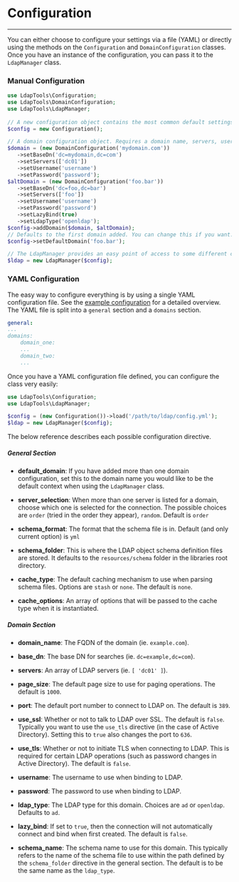 # Configuration
---------------

You can either choose to configure your settings via a file (YAML) or directly using the methods on the `Configuration` 
and `DomainConfiguration` classes. Once you have an instance of the configuration, you can pass it to the `LdapManager`
class.
 
### Manual Configuration
 
```php
use LdapTools\Configuration;
use LdapTools\DomainConfiguration;
use LdapTools\LdapManager;
 
// A new configuration object contains the most common default settings.
$config = new Configuration();

// A domain configuration object. Requires a domain name, servers, username, and password. 
$domain = (new DomainConfiguration('mydomain.com'))
   ->setBaseDn('dc=mydomain,dc=com')
   ->setServers(['dc01'])
   ->setUsername('username')
   ->setPassword('password');
$altDomain = (new DomainConfiguration('foo.bar'))
   ->setBaseDn('dc=foo,dc=bar')
   ->setServers(['foo'])
   ->setUsername('username')
   ->setPassword('password')
   ->setLazyBind(true)
   ->setLdapType('openldap');
$config->addDomain($domain, $altDomain);
// Defaults to the first domain added. You can change this if you want.
$config->setDefaultDomain('foo.bar');

// The LdapManager provides an easy point of access to some different classes.
$ldap = new LdapManager($config);
```

### YAML Configuration

The easy way to configure everything is by using a single YAML configuration file. See the [example configuration](/resources/config/example.yml)
for a detailed overview. The YAML file is split into a `general` section and a `domains` section. 

```yaml
general:
...
domains:
    domain_one:
    ...
    domain_two:
    ...
```

Once you have a YAML configuration file defined, you can configure the class very easily:

```php
use LdapTools\Configuration;
use LdapTools\LdapManager;

$config = (new Configuration())->load('/path/to/ldap/config.yml');
$ldap = new LdapManager($config);
```

The below reference describes each possible configuration directive.

##### General Section

* **default_domain**: If you have added more than one domain configuration, set this to the domain name you would like to be
 the default context when using the `LdapManager` class.
 
* **server_selection**: When more than one server is listed for a domain, choose which one is selected for the 
 connection. The possible choices are `order` (tried in the order they appear), `random`. Default is `order`
 
* **schema_format**: The format that the schema file is in. Default (and only current option) is `yml`

* **schema_folder**: This is where the LDAP object schema definition files are stored. It defaults to the 
`resources/schema` folder in the libraries root directory.

* **cache_type**: The default caching mechanism to use when parsing schema files. Options are `stash` or `none`. The
default is `none`.

* **cache_options**: An array of options that will be passed to the cache type when it is instantiated.

##### Domain Section

* **domain_name**: The FQDN of the domain (ie. `example.com`).

* **base_dn**: The base DN for searches (ie. `dc=example,dc=com`).

* **servers**: An array of LDAP servers (ie. `[ 'dc01' ]`).

* **page_size**: The default page size to use for paging operations. The default is `1000`.

* **port**: The default port number to connect to LDAP on. The default is `389`.

* **use_ssl**: Whether or not to talk to LDAP over SSL. The default is `false`. Typically you want to use the `use_tls`
directive (in the case of Active Directory). Setting this to `true` also changes the port to `636`.

* **use_tls**: Whether or not to initiate TLS when connecting to LDAP. This is required for certain LDAP operations
(such as password changes in Active Directory). The default is `false`.

* **username**: The username to use when binding to LDAP.

* **password**: The password to use when binding to LDAP.

* **ldap_type**: The LDAP type for this domain. Choices are `ad` or `openldap`. Defaults to `ad`.

* **lazy_bind**: If set to `true`, then the connection will not automatically connect and bind when first created. The
default is `false`.

* **schema_name**: The schema name to use for this domain. This typically refers to the name of the schema file to use
within the path defined by the `schema_folder` directive in the general section. The default is to be the same name as
the `ldap_type`.
